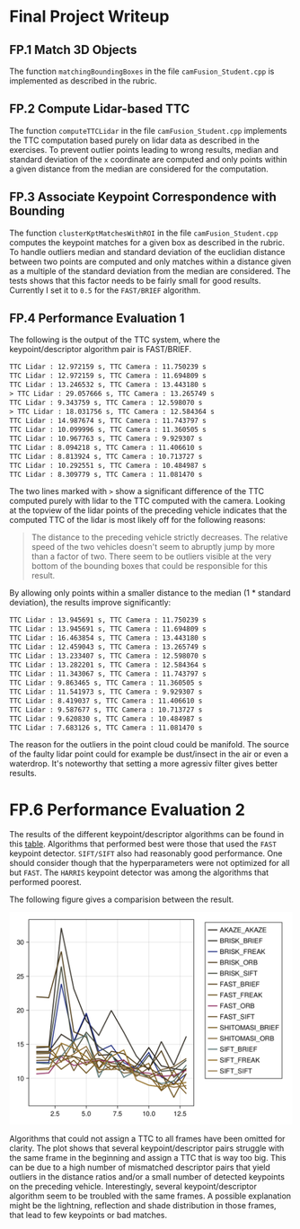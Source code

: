 # Final Project Writeup

## FP.1 Match 3D Objects

The function `matchingBoundingBoxes` in the file `camFusion_Student.cpp` is
implemented as described in the rubric.

## FP.2 Compute Lidar-based TTC

The function `computeTTCLidar` in the file `camFusion_Student.cpp` implements
the TTC computation based purely on lidar data as described in the exercises. To
prevent outlier points leading to wrong results, median and standard deviation
of the `x` coordinate are computed and only points within a given distance from
the median are considered for the computation.

## FP.3 Associate Keypoint Correspondence with Bounding

The function `clusterKptMatchesWithROI` in the file `camFusion_Student.cpp`
computes the keypoint matches for a given box as described in the rubric. To
handle outliers median and standard deviation of the euclidian distance between
two points are computed and only matches within a distance given as a multiple
of the standard deviation from the median are considered. The tests shows that
this factor needs to be fairly small for good results. Currently I set it to
`0.5` for the `FAST/BRIEF` algorithm.

## FP.4 Performance Evaluation 1

The following is the output of the TTC system, where the keypoint/descriptor
algorithm pair is FAST/BRIEF.

```
TTC Lidar : 12.972159 s, TTC Camera : 11.750239 s
TTC Lidar : 12.972159 s, TTC Camera : 11.694809 s
TTC Lidar : 13.246532 s, TTC Camera : 13.443180 s
> TTC Lidar : 29.057666 s, TTC Camera : 13.265749 s
TTC Lidar : 9.343759 s, TTC Camera : 12.598070 s
> TTC Lidar : 18.031756 s, TTC Camera : 12.584364 s
TTC Lidar : 14.987674 s, TTC Camera : 11.743797 s
TTC Lidar : 10.099996 s, TTC Camera : 11.360505 s
TTC Lidar : 10.967763 s, TTC Camera : 9.929307 s
TTC Lidar : 8.094218 s, TTC Camera : 11.406610 s
TTC Lidar : 8.813924 s, TTC Camera : 10.713727 s
TTC Lidar : 10.292551 s, TTC Camera : 10.484987 s
TTC Lidar : 8.309779 s, TTC Camera : 11.081470 s
```

The two lines marked with `>` show a significant difference of the TTC computed
purely with lidar to the TTC computed with the camera. Looking at the topview of
the lidar points of the preceding vehicle indicates that the computed TTC of the
lidar is most likely off for the following reasons:
  
  > The distance to the preceding vehicle strictly decreases.
  > The relative speed of the two vehicles doesn't seem to abruptly jump by more than a factor of two. 
  > There seem to be outliers visible at the very bottom of the bounding boxes that could be responsible for this result.

By allowing only points within a smaller distance to the median (1 * standard
deviation), the results improve significantly:

```
TTC Lidar : 13.945691 s, TTC Camera : 11.750239 s
TTC Lidar : 13.945691 s, TTC Camera : 11.694809 s
TTC Lidar : 16.463854 s, TTC Camera : 13.443180 s
TTC Lidar : 12.459043 s, TTC Camera : 13.265749 s
TTC Lidar : 13.233407 s, TTC Camera : 12.598070 s
TTC Lidar : 13.282201 s, TTC Camera : 12.584364 s
TTC Lidar : 11.343067 s, TTC Camera : 11.743797 s
TTC Lidar : 9.863465 s, TTC Camera : 11.360505 s
TTC Lidar : 11.541973 s, TTC Camera : 9.929307 s
TTC Lidar : 8.419037 s, TTC Camera : 11.406610 s
TTC Lidar : 9.587677 s, TTC Camera : 10.713727 s
TTC Lidar : 9.620830 s, TTC Camera : 10.484987 s
TTC Lidar : 7.683126 s, TTC Camera : 11.081470 s
```

The reason for the outliers in the point cloud could be manifold. The source
of the faulty lidar point could for example be dust/insect in the air or even
a waterdrop. It's noteworthy that setting a more agressiv filter gives better
results.

# FP.6 Performance Evaluation 2

The results of the different keypoint/descriptor algorithms can be found in this
[table](./ttc_camera.html). Algorithms that performed best were those that used
the `FAST` keypoint detector. `SIFT/SIFT` also had reasonably good performance.
One should consider though that the hyperparameters were not optimized for
all but `FAST`. The `HARRIS` keypoint detector was among the algorithms that
performed poorest.

The following figure gives a comparision between the result.

![TTC of different keypoint/descriptor algorithms](./ttc_camera_plot.png "TTC Camera")

Algorithms that could not assign a TTC to all frames have been omitted for
clarity. The plot shows that several keypoint/descriptor pairs struggle with
the same frame in the beginning and assign a TTC that is way too big. This can
be due to a high number of mismatched descriptor pairs that yield outliers in
the distance ratios and/or a small number of detected keypoints on the preceding
vehicle. Interestingly, several keypoint/descriptor algorithm seem to be
troubled with the same frames. A possible explanation might be the lightning,
reflection and shade distribution in those frames, that lead to few keypoints or
bad matches.
